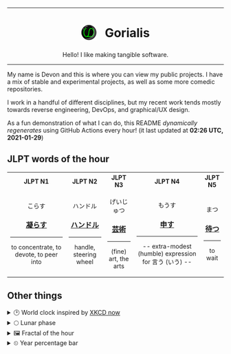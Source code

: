 ***

<h1 align="center">
<sub>
    <img src="readme/resources/avatar.png" height="36">
</sub>
&nbsp;
Gorialis
</h1>
<p align="center">
Hello! I like making tangible software.
</p>

***

My name is Devon and this is where you can view my public projects. I have a mix of stable and experimental projects, as well as some more comedic repositories.

I work in a handful of different disciplines, but my recent work tends mostly towards reverse engineering, DevOps, and graphical/UX design.

As a fun demonstration of what I can do, this README *dynamically regenerates* using GitHub Actions every hour! (it last updated at **02:26 UTC, 2021-01-29**)

<h2>JLPT words of the hour</h2>
<table>
    <tr>
        <th>JLPT N1</th>
        <th>JLPT N2</th>
        <th>JLPT N3</th>
        <th>JLPT N4</th>
        <th>JLPT N5</th>
    </tr>
    <tr>
        <td>
            <p align="center">こらす</p>
            <h3 align="center"><b><a href="https://jisho.org/search/%E5%87%9D%E3%82%89%E3%81%99">凝らす</a></b></h3>
            <hr>
            <p align="center">to concentrate,<wbr> to devote,<wbr> to peer into</p>
        </td>
        <td>
            <p align="center">ハンドル</p>
            <h3 align="center"><b><a href="https://jisho.org/search/%E3%83%8F%E3%83%B3%E3%83%89%E3%83%AB">ハンドル</a></b></h3>
            <hr>
            <p align="center">handle,<wbr> steering wheel</p>
        </td>
        <td>
            <p align="center">げいじゅつ</p>
            <h3 align="center"><b><a href="https://jisho.org/search/%E8%8A%B8%E8%A1%93">芸術</a></b></h3>
            <hr>
            <p align="center">(fine) art,<wbr> the arts</p>
        </td>
        <td>
            <p align="center">もうす</p>
            <h3 align="center"><b><a href="https://jisho.org/search/%E7%94%B3%E3%81%99">申す</a></b></h3>
            <hr>
            <p align="center">-- extra-modest (humble) expression for 言う (いう) --</p>
        </td>
        <td>
            <p align="center">まつ</p>
            <h3 align="center"><b><a href="https://jisho.org/search/%E5%BE%85%E3%81%A4">待つ</a></b></h3>
            <hr>
            <p align="center">to wait</p>
        </td>
    </tr>
</table>

<h2>Other things</h2>
<details>
<summary>🕑  World clock inspired by <a href="https://xkcd.com/now">XKCD now</a></summary>

> <img src="generated/now.png" width="512">

</details>
<details>
<summary>🌕 Lunar phase</summary>

The moon is approximately 55.86% through its phase (Full Moon).

</details>
<details>
<summary>&#x1f5bc; Fractal of the hour</summary>

> <img src="generated/fractal.png" width="512">

</details>
<details>
<summary>&#x23f2; Year percentage bar</summary>
<pre><code>2021 [█▁▁▁▁▁▁▁▁▁▁▁▁▁▁▁▁▁▁▁] 7.70%</code></pre>
</details>
